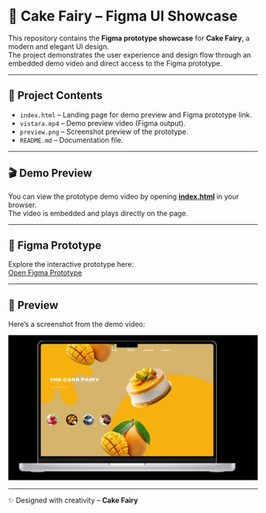 # 🎂 Cake Fairy – Figma UI Showcase

This repository contains the **Figma prototype showcase** for **Cake Fairy**, a modern and elegant UI design.  
The project demonstrates the user experience and design flow through an embedded demo video and direct access to the Figma prototype.

---

## 📂 Project Contents
- `index.html` – Landing page for demo preview and Figma prototype link.
- `vistara.mp4` – Demo preview video (Figma output).
- `preview.png` – Screenshot preview of the prototype.
- `README.md` – Documentation file.

---

## 🎬 Demo Preview
You can view the prototype demo video by opening **[index.html](./index.html)** in your browser.  
The video is embedded and plays directly on the page.

---

## 🚀 Figma Prototype
Explore the interactive prototype here:  
[Open Figma Prototype](https://www.figma.com/design/003JXGKfjhXShiFGi5eDOt/vistara-studio?node-id=0-1&m=dev&t=GJghRDo6XdME085z-1)

---

## 📸 Preview
Here’s a screenshot from the demo video:

![Cake Fairy Preview](./preview.png)

---

✨ Designed with creativity – **Cake Fairy**
